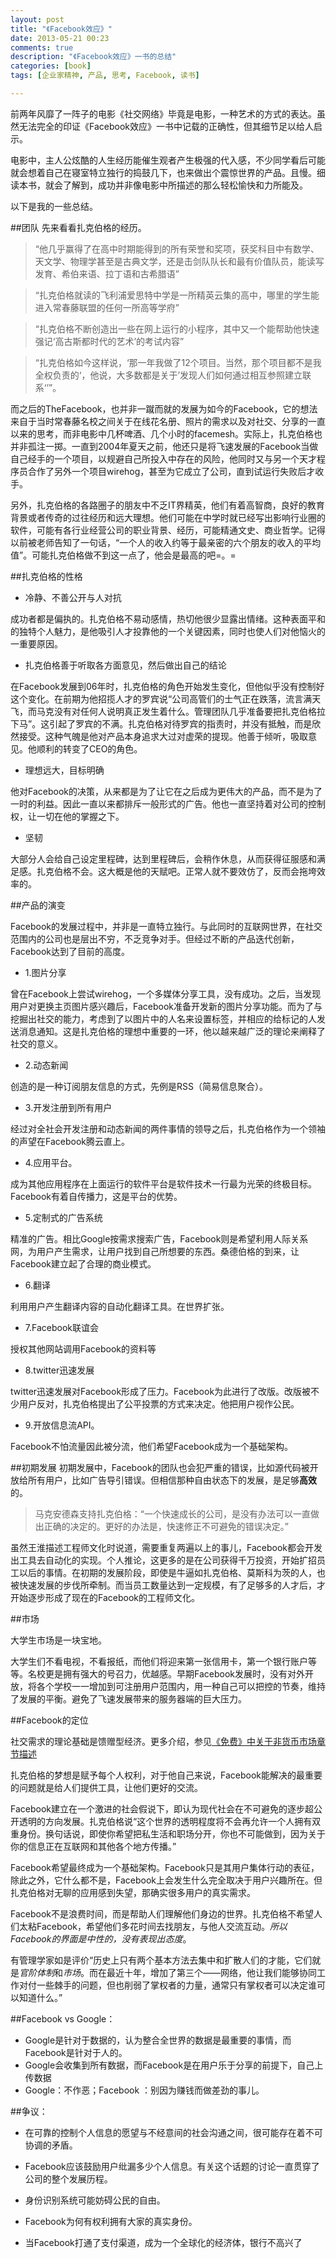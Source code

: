 ```yaml
---
layout: post
title: "《Facebook效应》"
date: 2013-05-21 00:23
comments: true
description: "《Facebook效应》一书的总结"
categories: [book]
tags: [企业家精神, 产品, 思考, Facebook, 读书]

---
```


前两年风靡了一阵子的电影《社交网络》毕竟是电影，一种艺术的方式的表达。虽然无法完全的印证《Facebook效应》一书中记载的正确性，但其细节足以给人启示。

电影中，主人公炫酷的人生经历能催生观者产生极强的代入感，不少同学看后可能就会想着自己在寝室特立独行的捣鼓几下，也来做出个震惊世界的产品。且慢。细读本书，就会了解到，成功并非像电影中所描述的那么轻松愉快和力所能及。

以下是我的一些总结。

<!--more-->
##团队
先来看看扎克伯格的经历。

> “他几乎赢得了在高中时期能得到的所有荣誉和奖项，获奖科目中有数学、天文学、物理学甚至是古典文学，还是击剑队队长和最有价值队员，能读写发育、希伯来语、拉丁语和古希腊语”

> “扎克伯格就读的飞利浦爱思特中学是一所精英云集的高中，哪里的学生能进入常春藤联盟的任何一所高等学府”

> “扎克伯格不断创造出一些在网上运行的小程序，其中又一个能帮助他快速强记‘高古斯都时代的艺术’的考试内容”

> “扎克伯格如今这样说，‘那一年我做了12个项目。当然，那个项目都不是我全权负责的‘，他说，大多数都是关于’发现人们如何通过相互参照建立联系‘’”。

而之后的TheFacebook，也并非一蹴而就的发展为如今的Facebook，它的想法来自于当时常春藤名校之间关于在线花名册、照片的需求以及对社交、分享的一直以来的思考，而非电影中几杯啤酒、几个小时的facemesh。实际上，扎克伯格也并非孤注一掷。一直到2004年夏天之前，他还只是将飞速发展的Facebook当做自己经手的一个项目，以规避自己所投入中存在的风险，他同时又与另一个天才程序员合作了另外一个项目wirehog，甚至为它成立了公司，直到试运行失败后才收手。

另外，扎克伯格的各路圈子的朋友中不乏IT界精英，他们有着高智商，良好的教育背景或者传奇的过往经历和远大理想。他们可能在中学时就已经写出影响行业圈的软件，可能有各行业经营公司的职业背景、经历，可能精通文史、商业哲学。记得以前被老师告知了一句话，“一个人的收入约等于最亲密的六个朋友的收入的平均值”。可能扎克伯格做不到这一点了，他会是最高的吧=。=


##扎克伯格的性格

* 冷静、不善公开与人对抗

成功者都是偏执的。扎克伯格不易动感情，热切他很少显露出情绪。这种表面平和的独特个人魅力，是他吸引人才投靠他的一个关键因素，同时也使人们对他恼火的一重要原因。


* 扎克伯格善于听取各方面意见，然后做出自己的结论

在Facebook发展到06年时，扎克伯格的角色开始发生变化，但他似乎没有控制好这个变化。在前期为他招揽人才的罗宾说“公司高管们的士气正在跌落，流言满天飞，而马克没有对任何人说明真正发生着什么。管理团队几乎准备要把扎克伯格拉下马”。这引起了罗宾的不满。扎克伯格对待罗宾的指责时，并没有抵触，而是欣然接受。这种气魄是他对产品本身追求大过对虚荣的提现。他善于倾听，吸取意见。他顺利的转变了CEO的角色。

* 理想远大，目标明确

他对Facebook的决策，从来都是为了让它在之后成为更伟大的产品，而不是为了一时的利益。因此一直以来都排斥一般形式的广告。他也一直坚持着对公司的控制权，让一切在他的掌握之下。

* 坚韧

大部分人会给自己设定里程碑，达到里程碑后，会稍作休息，从而获得征服感和满足感。扎克伯格不会。这大概是他的天赋吧。正常人就不要效仿了，反而会拖垮效率的。


##产品的演变


Facebook的发展过程中，并非是一直特立独行。与此同时的互联网世界，在社交范围内的公司也是层出不穷，不乏竞争对手。但经过不断的产品迭代创新，Facebook达到了目前的高度。


* 1.图片分享

曾在Facebook上尝试wirehog，一个多媒体分享工具，没有成功。之后，当发现用户对更换主页图片感兴趣后，Facebook准备开发新的图片分享功能。而为了与挖掘出社交的能力，考虑到了以图片中的人名来设置标签，并相应的给标记的人发送消息通知。这是扎克伯格的理想中重要的一环，他以越来越广泛的理论来阐释了社交的意义。

* 2.动态新闻
 
 创造的是一种订阅朋友信息的方式，先例是RSS（简易信息聚合）。

* 3.开发注册到所有用户

经过对全社会开发注册和动态新闻的两件事情的领导之后，扎克伯格作为一个领袖的声望在Facebook腾云直上。

* 4.应用平台。

成为其他应用程序在上面运行的软件平台是软件技术一行最为光荣的终极目标。Facebook有着自传播力，这是平台的优势。

* 5.定制式的广告系统

精准的广告。相比Google按需求搜索广告，Facebook则是希望利用人际关系网，为用户产生需求，让用户找到自己所想要的东西。桑德伯格的到来，让Facebook建立起了合理的商业模式。

* 6.翻译

利用用户产生翻译内容的自动化翻译工具。在世界扩张。

* 7.Facebook联谊会

授权其他网站调用Facebook的资料等

* 8.twitter迅速发展
 
twitter迅速发展对Facebook形成了压力。Facebook为此进行了改版。改版被不少用户反对，扎克伯格提出了公平投票的方式来决定。他把用户视作公民。

* 9.开放信息流API。

Facebook不怕流量因此被分流，他们希望Facebook成为一个基础架构。


##初期发展
初期发展中，Facebook的团队也会犯严重的错误，比如源代码被开放给所有用户，比如广告导引错误。但相信那种自由状态下的发展，是足够**高效**的。

> 马克安德森支持扎克伯格：“一个快速成长的公司，是没有办法可以一直做出正确的决定的。更好的办法是，快速修正不可避免的错误决定。”

虽然王淮描述工程师文化时说道，需要重复两遍以上的事儿，Facebook都会开发出工具去自动化的实现。个人推论，这更多的是在公司获得千万投资，开始扩招员工以后的事情。在初期的发展阶段，即使是牛逼如扎克伯格、莫斯科为茨的人，也被快速发展的步伐所牵制。而当员工数量达到一定规模，有了足够多的人才后，才开始逐步形成了现在的Facebook的工程师文化。


##市场

大学生市场是一块宝地。

大学生们不看电视，不看报纸，而他们将迎来第一张信用卡，第一个银行账户等等。名校更是拥有强大的号召力，优越感。早期Facebook发展时，没有对外开放，将各个学校一一增加到可注册用户范围内，用一种自己可以把控的节奏，维持了发展的平衡。避免了飞速发展带来的服务器端的巨大压力。

##Facebook的定位

社交需求的理论基础是馈赠型经济。更多介绍，参见[《免费》中关于非货币市场章节描述](http://biaobiaoqi.me/blog/2013/05/13/free-the-bit-economics/)


扎克伯格的梦想是赋予每个人权利，对于他自己来说，Facebook能解决的最重要的问题就是给人们提供工具，让他们更好的交流。

Facebook建立在一个激进的社会假说下，即认为现代社会在不可避免的逐步超公开透明的方向发展。扎克伯格说“这个世界的透明程度将不会再允许一个人拥有双重身份。换句话说，即使你希望把私生活和职场分开，你也不可能做到，因为关于你的信息正在互联网和其他各个地方传播。”

Facebook希望最终成为一个基础架构。Facebook只是其用户集体行动的表征，除此之外，它什么都不是，Facebook上会发生什么完全取决于用户兴趣所在。但扎克伯格对无聊的应用感到失望，那确实很多用户的真实需求。

Facebook不是浪费时间，而是帮助人们理解他们身边的世界。扎克伯格不希望人们太粘Facebook，希望他们多花时间去找朋友，与他人交流互动。*所以Facebook的界面是中性的，没有表现出态度*。

有管理学家如是评价“历史上只有两个基本方法去集中和扩散人们的才能，它们就是*官阶体制*和*市场*。而在最近十年，增加了第三个——网络，他让我们能够协同工作对付一些棘手的问题，但也削弱了掌权者的力量，通常只有掌权者可以决定谁可以知道什么。”


##Facebook vs  Google：

* Google是针对于数据的，认为整合全世界的数据是最重要的事情，而Facebook是针对于人的。
* Google会收集到所有数据，而Facebook是在用户乐于分享的前提下，自己上传数据
* Google：不作恶；Facebook ：别因为赚钱而做差劲的事儿。


##争议：

* 在可靠的控制个人信息的愿望与不经意间的社会沟通之间，很可能存在着不可协调的矛盾。

* Facebook应该鼓励用户纰漏多少个人信息。有关这个话题的讨论一直贯穿了公司的整个发展历程。

* 身份识别系统可能妨碍公民的自由。

* Facebook为何有权利拥有大家的真实身份。

* 当Facebook打通了支付渠道，成为一个全球化的经济体，银行不高兴了


